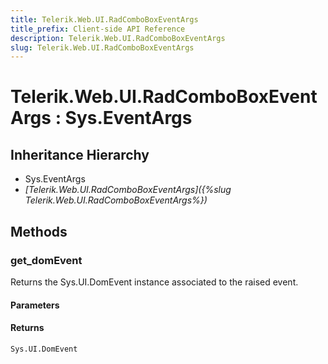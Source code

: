```yaml
---
title: Telerik.Web.UI.RadComboBoxEventArgs
title_prefix: Client-side API Reference
description: Telerik.Web.UI.RadComboBoxEventArgs
slug: Telerik.Web.UI.RadComboBoxEventArgs
---
```


# Telerik.Web.UI.RadComboBoxEventArgs : Sys.EventArgs 

## Inheritance Hierarchy

* Sys.EventArgs
* *[Telerik.Web.UI.RadComboBoxEventArgs]({%slug Telerik.Web.UI.RadComboBoxEventArgs%})*


## Methods

###  get_domEvent

Returns the Sys.UI.DomEvent instance associated to the raised event.

#### Parameters

#### Returns

`Sys.UI.DomEvent` 



